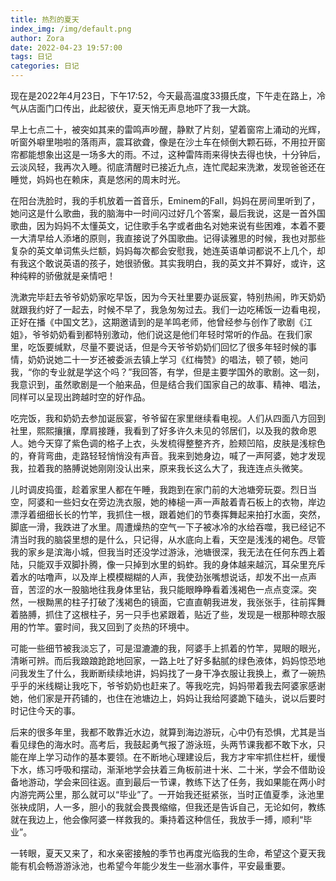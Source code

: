 ```yaml
---
title: 热烈的夏天
index_img: /img/default.png
author: Zora
date: 2022-04-23 19:57:00
tags: 日记
categories: 日记
---
```


现在是2022年4月23日，下午17:52，今天最高温度33摄氏度，下午走在路上，冷气从店面门口传出，此起彼伏，夏天悄无声息地吓了我一大跳。

早上七点二十，被突如其来的雷鸣声吵醒，静默了片刻，望着窗帘上涌动的光辉，听窗外噼里啪啦的落雨声，震耳欲聋，像是在沙土车在倾倒大颗石砾，不用拉开窗帘都能想象出这是一场多大的雨。不过，这种雷阵雨来得快去得也快，十分钟后，云淡风轻，我再次入睡。彻底清醒时已接近九点，连忙爬起来洗漱，发现爸爸还在睡觉，妈妈也在赖床，真是悠闲的周末时光。

在阳台洗脸时，我的手机放着一首音乐，Eminem的Fall，妈妈在房间里听到了，她问这是什么歌曲，我的脑海中一时间闪过好几个答案，最后我说，这是一首外国歌曲，因为妈妈不太懂英文，记住歌手名字或者曲名对她来说有些困难，本着不要一大清早给人添堵的原则，我直接说了外国歌曲。记得读雅思的时候，我也对那些复杂的英文单词焦头烂额，妈妈每次都会安慰我，她连英语单词都说不上几个，却有我这个敢说英语的孩子，她很骄傲。其实我明白，我的英文并不算好，或许，这种纯粹的骄傲就是亲情吧！

洗漱完毕赶去爷爷奶奶家吃早饭，因为今天社里要办诞辰宴，特别热闹，昨天奶奶就跟我约好了一起去，时候不早了，我急匆匆过去。我们一边吃稀饭一边看电视，正好在播《中国文艺》，这期邀请到的是羊鸣老师，他曾经参与创作了歌剧《江姐》，爷爷奶奶看到都特别激动，他们说这是他们年轻时常听的作品。在我们家里，吃饭要缄默，尽量不要说话，但是今天爷爷奶奶们回忆了很多年轻时候的事情，奶奶说她二十一岁还被委派去镇上学习《红梅赞》的唱法，顿了顿，她问我，“你的专业就是学这个吗？”我回答，有学，但是主要学国外的歌剧。这一刻，我意识到，虽然歌剧是一个舶来品，但是结合我们国家自己的故事、精神、唱法，同样可以呈现出跨越时空的好作品。

吃完饭，我和奶奶去参加诞辰宴，爷爷留在家里继续看电视。人们从四面八方回到社里，熙熙攘攘，摩肩接踵，我看到了好多许久未见的邻居们，以及我的救命恩人。她今天穿了紫色调的格子上衣，头发梳得整整齐齐，脸颊凹陷，皮肤是浅棕色的，脊背弯曲，走路轻轻悄悄没有声音。我来到她身边，喊了一声阿婆，她才发现我，拉着我的胳膊说她刚刚没认出来，原来我长这么大了，我连连点头微笑。

儿时调皮捣蛋，趁着家里人都在午睡，我跑到在家门前的大池塘旁玩耍。烈日当空，阿婆和一些妇女在旁边洗衣服，她的棒槌一声一声敲着青石板上的衣物，岸边漂浮着细细长长的竹竿，我抓住一根，跟着她们的节奏挥舞起来拍打水面，突然，脚底一滑，我跌进了水里。周遭燥热的空气一下子被冰冷的水给吞噬，我已经记不清当时我的脑袋里想的是什么，只记得，从水底向上看，天空是浅浅的褐色。尽管我的家乡是滨海小城，但我当时还没学过游泳，池塘很深，我无法在任何东西上着陆，只能双手双脚扑腾，像一只掉到水里的蚂蚱。我的身体越来越沉，耳朵里充斥着水的咕噜声，以及岸上模模糊糊的人声，我使劲张嘴想说话，却发不出一点声音，苦涩的水一股脑地往我身体里钻，我只能眼睁睁看着浅褐色一点点变深。突然，一根黝黑的柱子打破了浅褐色的镜面，它直直朝我进发，我张张手，往前挥舞着胳膊，抓住了这根柱子，另一只手也紧跟着，贴近了些，发现是一根那种晾衣服用的竹竿。霎时间，我又回到了炎热的环境中。

可能一些细节被我淡忘了，可是湿漉漉的我，阿婆手上抓着的竹竿，晃眼的眼光，清晰可辨。而后我踉踉跄跄地回家，一路上吐了好多黏腻的绿色液体，妈妈惊恐地问我发生了什么，我断断续续地讲，妈妈找了一身干净衣服让我换上，煮了一碗热乎乎的米线糊让我吃下，爷爷奶奶也赶来了。等我吃完，妈妈带着我去阿婆家感谢她，他们家是开药铺的，也住在池塘边上，妈妈让我给阿婆跪下磕头，说以后要时时记住今天的事。

后来的很多年里，我都不敢靠近水边，就算到海边游玩，心中仍有恐惧，尤其是当看见绿色的海水时。高考后，我鼓起勇气报了游泳班，头两节课我都不敢下水，只能在岸上学习动作的基本要领。在不断地心理建设后，我方才牢牢抓住栏杆，缓慢下水，练习呼吸和摆动，渐渐地学会扶着三角板前进十米、二十米，学会不借助设备地游动，学会来回往返。直到最后一节课，教练下达了任务，我如果能在两小时内游完两公里，那么就可以“毕业”了。一开始我还挺紧张，当时正值夏季，泳池里张袂成阴，人一多，胆小的我就会畏畏缩缩，但我还是告诉自己，无论如何，教练就在我边上，他会像阿婆一样救我的。秉持着这种信任，我放手一搏，顺利“毕业”。

一转眼，夏天又来了，和水亲密接触的季节也再度光临我的生命，希望这个夏天我能有机会畅游游泳池，也希望今年能少发生一些溺水事件，平安最重要。
